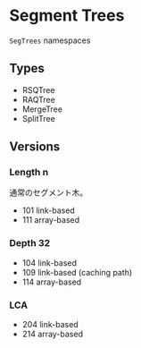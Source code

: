 # Segment Trees
`SegTrees` namespaces

## Types
- RSQTree
- RAQTree
- MergeTree
- SplitTree

## Versions

### Length n
通常のセグメント木。
- 101 link-based
- 111 array-based

### Depth 32
- 104 link-based
- 109 link-based (caching path)
- 114 array-based

### LCA
- 204 link-based
- 214 array-based
